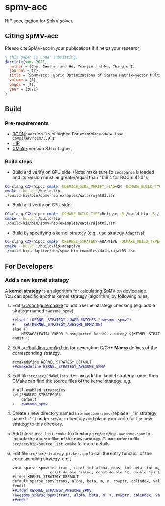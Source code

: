 # spmv-acc

HIP acceleration for SpMV solver.

## Citing SpMV-acc
Please cite SpMV-acc in your publications if it helps your research:
```bib
% this paper is under submitting.
@article{spmv_2021,
  author = {Chu, Genshen and He, Yuanjie and Hu, Changjun},
  journal = {?},
  title = {SpMV-acc: Hybrid Optimizations of Sparse Matrix-vector Multiplication on GPU},
  volume = {?},
  pages = {?},
  year = {2021}
}
```
## Build
### Pre-requirements
- [ROCM](https://rocmdocs.amd.com): version 3.x or higher. For example: `module load compiler/rocm/3.9.1`
- [HIP](https://github.com/ROCm-Developer-Tools/HIP)
- [CMake](https://cmake.org): version 3.6 or higher.

### Build steps
- Build and verify on GPU side. 
(Note: make sure lib `rocsparse` is loaded and its version must be greater/equal than "1.19.4 for ROCm 4.1.0"):
```bash
CC=clang CXX=hipcc cmake -DDEVICE_SIDE_VERIFY_FLAG=ON -DCMAKE_BUILD_TYPE=Release -B./build-hip -S./
cmake --build ./build-hip
./build-hip/bin/spmv-hip examples/data/rajat03.csr
```

- Build and verify on CPU side:
```bash
CC=clang CXX=hipcc cmake -DCMAKE_BUILD_TYPE=Release -B./build-hip -S./
cmake --build ./build-hip
./build-hip/bin/spmv-hip examples/data/rajat03.csr
```

- Build by specifying a kernel strategy (e.g., use strategy `Adaptive`):
```bash
CC=clang CXX=hipcc cmake -DKERNEL_STRATEGY=ADAPTIVE -DCMAKE_BUILD_TYPE=Release -B./build-hip-adaptive -S./
cmake --build ./build-hip-adaptive
./build-hip-adaptive/bin/spmv-hip examples/data/rajat03.csr
```

## For Developers
### Add a new kernel strategy
A **kernel strategy** is an algorithm for calculating SpMV on device side.  
You can specific another kernel strategy (algorithm) by following rules:
1. Edit [src/configure.cmake](src/configure.cmake) to add a kernel strategy checking (e.g. add a strategy named `awesome_spmv`).
   ```diff
   +elseif (KERNEL_STRATEGY_LOWER MATCHES "awesome_spmv")
   +    set(KERNEL_STRATEGY_AWESOME_SPMV ON)
   else ()
       MESSAGE(FATAL_ERROR "unsupported kernel strategy ${KERNEL_STRATEGY}")
   endif ()
   ```
2. Edit [src/building_config.h.in](src/building_config.h.in) for generating C/C++ **Macro** defines of the corresponding strategy.
   ```diff
   #cmakedefine KERNEL_STRATEGY_DEFAULT
   +#cmakedefine KERNEL_STRATEGY_AWESOME_SPMV
   ```
3. Edit file `src/acc/CMakeLists.txt` and add the kernel strategy name, then CMake can find the source files of the kernel strategy.
   e.g.,
   ```diff
   # all enabled strategies
   set(ENABLED_STRATEGIES
       default
   +   awesome_spmv
   ```
4. Create a new directory named `hip-awesome-spmv` (replace '_' in strategy name to '-') under `src/acc` directory 
   and place your code for the new strategy to this directory.

5. Add file `source_list.cmake` to directory `src/acc/hip-awesome-spmv` to include the source files of the new strategy.
    Please refer to file `src/acc/hip/source_list.cmake` for more details.

6. Edit file `src/acc/strategy_picker.cpp` to call the entry function of the corresponding strategy.
   e.g.,
   ```diff
   void sparse_spmv(int trans, const int alpha, const int beta, int m, int n, const int *rowptr, const int *colindex,
                    const double *value, const double *x, double *y) {
   #ifdef KERNEL_STRATEGY_DEFAULT
   default_sparse_spmv(trans, alpha, beta, m, n, rowptr, colindex, value, x, y);
   #endif
   +#ifdef KERNEL_STRATEGY_AWESOME_SPMV
   +awesome_sparse_spmv(trans, alpha, beta, m, n, rowptr, colindex, value, x, y);
   +#endif
   ```
